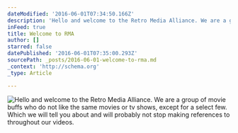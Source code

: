 ```yaml
---
dateModified: '2016-06-01T07:34:50.166Z'
description: 'Hello and welcome to the Retro Media Alliance. We are a group of movie buffs who do not like the same movies or tv shows, except for a select few. Which we will tell you about and will probably not stop making references to throughout our videos.'
inFeed: true
title: Welcome to RMA
author: []
starred: false
datePublished: '2016-06-01T07:35:00.293Z'
sourcePath: _posts/2016-06-01-welcome-to-rma.md
_context: 'http://schema.org'
_type: Article

---
```

![Hello and welcome to the Retro Media Alliance. We are a group of movie buffs who do not like the same movies or tv shows, except for a select few. Which we will tell you about and will probably not stop making references to throughout our videos.](https://the-grid-user-content.s3-us-west-2.amazonaws.com/1affd58f-b610-432f-b518-7f05160e9391.jpg)